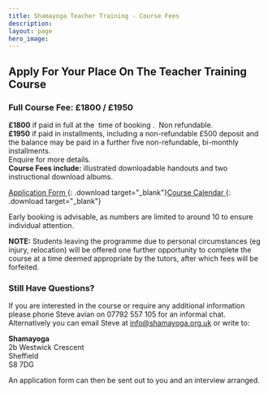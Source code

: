 ```yaml
---
title: Shamayoga Teacher Training - Course Fees
description:
layout: page
hero_image:
---
```


## Apply For Your Place On The Teacher Training Course

### Full Course Fee: &pound;1800 / &pound;1950

**&pound;1800**&nbsp;if paid in full at the &nbsp;time of booking . &nbsp;Non refundable.<br>**&pound;1950**&nbsp;if paid in installments, including a non-refundable &pound;500 deposit and the balance may be paid in a further five non-refundable, bi-monthly installments.<br>Enquire for more details.<br>**Course Fees include:**&nbsp;illustrated downloadable handouts and two instructional download albums.

[Application Form ](https://files.shamayoga.org.uk/teacher-training/appForm.pdf){: .download target="_blank"}[Course Calendar ](https://docs.google.com/document/d/1IXi6E2fqSDNFFPBay0kDKK0YJ1hCtxVCxR-iawnzsew/export?format=pdf){: .download target="_blank"}

Early booking is advisable, as numbers are limited to around 10 to ensure individual attention.

**NOTE:** Students leaving the programme due to personal circumstances (eg injury, relocation) will be offered one further opportunity to complete the course at a time deemed appropriate by the tutors, after which fees will be forfeited.

### Still Have Questions?

If you are interested in the course or require any additional information please phone Steve avian on 07792 557 105 for an informal chat. Alternatively you can email Steve at [info@shamayoga.org.uk](mailto:info@shamayoga.org.uk) or write to:

**Shamayoga**<br>2b Westwick Crescent<br>Sheffield<br>S8 7DG

An application form can then be sent out to you and an interview arranged.